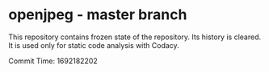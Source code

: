 # openjpeg - master branch

This repository contains frozen state of the repository.
Its history is cleared. It is used only for static code
analysis with Codacy.

Commit Time: 1692182202